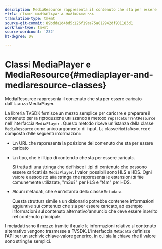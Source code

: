 ```yaml
---
description: MediaResource rappresenta il contenuto che sta per essere caricato dall'istanza MediaPlayer.
title: Classi MediaPlayer e MediaResource
translation-type: tm+mt
source-git-commit: 89bdda1d4bd5c126f19ba75a819942df901183d1
workflow-type: tm+mt
source-wordcount: '232'
ht-degree: 0%

---
```



# Classi MediaPlayer e MediaResource{#mediaplayer-and-mediaresource-classes}

MediaResource rappresenta il contenuto che sta per essere caricato dall&#39;istanza MediaPlayer.

<!--<a id="section_B09A012C97454AF58CE2269B800D8027"></a>-->

La libreria TVSDK fornisce un mezzo semplice per caricare e preparare il contenuto per la riproduzione utilizzando il metodo `replaceCurrentResource` nell&#39;interfaccia `MediaPlayer` . Questo metodo riceve un&#39;istanza della classe `MediaResource` come unico argomento di input. La classe `MediaResource` è composta dalle seguenti informazioni:

* Un URL che rappresenta la posizione del contenuto che sta per essere caricato.
* Un tipo, che è il tipo di contenuto che sta per essere caricato.

   Si tratta di una stringa che definisce i tipi di contenuto che possono essere caricati da `MediaPlayer`. I valori possibili sono HLS e HDS. Ogni valore è associato alla stringa che rappresenta le estensioni di file comunemente utilizzate, &quot;m3u8&quot; per HLS e &quot;f4m&quot; per HDS.
* Alcuni metadati, che è un&#39;istanza della classe `Metadata`.

   Questa struttura simile a un dizionario potrebbe contenere informazioni aggiuntive sul contenuto che sta per essere caricato, ad esempio informazioni sul contenuto alternativo/annuncio che deve essere inserito nel contenuto principale.

I metadati sono il mezzo tramite il quale le informazioni relative al contenuto alternativo vengono trasmesse a TVSDK. L’interfaccia `Metadata` definisce l’API per un archivio chiave-valore generico, in cui sia la chiave che il valore sono stringhe semplici.
